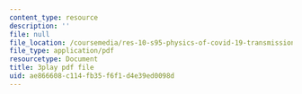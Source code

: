 ```yaml
---
content_type: resource
description: ''
file: null
file_location: /coursemedia/res-10-s95-physics-of-covid-19-transmission-fall-2020/ae866608c114fb35f6f1d4e39ed0098d_K10Q4EUFE6k.pdf
file_type: application/pdf
resourcetype: Document
title: 3play pdf file
uid: ae866608-c114-fb35-f6f1-d4e39ed0098d
---
```

